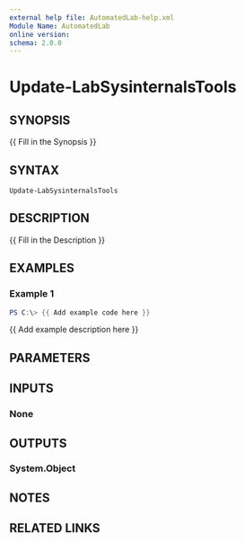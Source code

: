 ```yaml
---
external help file: AutomatedLab-help.xml
Module Name: AutomatedLab
online version:
schema: 2.0.0
---
```


# Update-LabSysinternalsTools

## SYNOPSIS
{{ Fill in the Synopsis }}

## SYNTAX

```
Update-LabSysinternalsTools
```

## DESCRIPTION
{{ Fill in the Description }}

## EXAMPLES

### Example 1
```powershell
PS C:\> {{ Add example code here }}
```

{{ Add example description here }}

## PARAMETERS

## INPUTS

### None

## OUTPUTS

### System.Object
## NOTES

## RELATED LINKS
